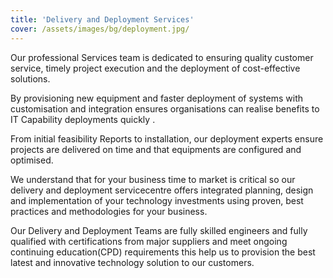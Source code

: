 ```yaml
---
title: 'Delivery and Deployment Services'
cover: /assets/images/bg/deployment.jpg/
---
```


Our professional Services team is dedicated to ensuring quality customer service, timely project execution and the deployment of cost-effective solutions. 


By provisioning new equipment and faster deployment of systems with customisation and integration ensures organisations can realise benefits to IT Capability deployments quickly .


From initial feasibility Reports to installation, our deployment experts ensure projects are delivered on time and that equipments are configured and  optimised. 


We understand that for your business time to market is critical so our delivery and deployment servicecentre offers integrated planning, design and implementation of your technology investments using proven, best practices and methodologies for your business.


Our Delivery and Deployment Teams are fully skilled engineers  and fully qualified with certifications from major suppliers and meet  ongoing continuing education(CPD) requirements this help us to provision the best latest and innovative technology solution to our customers.
